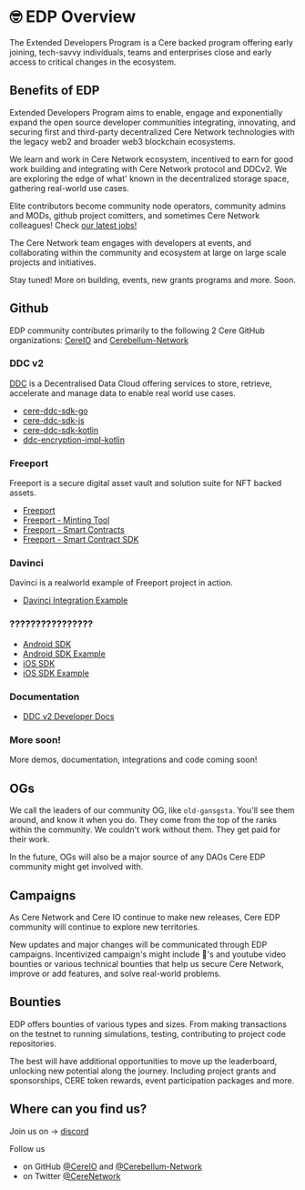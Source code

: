 # 🤓 EDP Overview
The Extended Developers Program is a Cere backed program offering early joining, tech-savvy individuals, teams and enterprises close and early access to critical changes in the ecosystem. 


## Benefits of EDP
Extended Developers Program aims to enable, engage and exponentially expand the open source developer communities integrating, innovating, and securing first and third-party decentralized Cere Network technologies with the legacy web2 and broader web3 blockchain ecosystems.

We learn and work in Cere Network ecosystem, incentived to earn for good work building and integrating with Cere Network protocol and DDCv2.  We are exploring the edge of what' known in the decentralized storage space, gathering real-world use cases.

Elite contributors become community node operators, community admins and MODs, github project comitters, and sometimes Cere Network colleagues! Check [our latest jobs!](https://jobs.lever.co/cere-network)

The Cere Network team engages with developers at events, and collaborating within the community and ecosystem at large on large scale projects and initiatives. 

Stay tuned! More on building, events, new grants programs and more. Soon. 

## Github
EDP community contributes primarily to the following 2 Cere GitHub organizations: [CereIO](https://github.com/cere-io) and [Cerebellum-Network](https://github.com/Cerebellum-Network)

### DDC v2 ###
[DDC](https://docs.cere.network/ddc/overview) is a Decentralised Data Cloud offering services to store, retrieve, accelerate and manage data to enable real world use cases.
- [cere-ddc-sdk-go](https://github.com/Cerebellum-Network/cere-ddc-sdk-go)
- [cere-ddc-sdk-js](https://github.com/Cerebellum-Network/cere-ddc-sdk-js)
- [cere-ddc-sdk-kotlin](https://github.com/Cerebellum-Network/cere-ddc-sdk-kotlin)
- [ddc-encryption-impl-kotlin](https://github.com/Cerebellum-Network/ddc-encryption-impl-kotlin)

### Freeport ###
Freeport is a secure digital asset vault and solution suite for NFT backed assets.
- [Freeport](https://github.com/Cerebellum-Network/Cere-Freeport)
- [Freeport - Minting Tool](https://github.com/Cerebellum-Network/freeport-minting-tool)
- [Freeport - Smart Contracts](https://github.com/Cerebellum-Network/Freeport-Smart-Contracts)
- [Freeport - Smart Contract SDK](https://github.com/Cerebellum-Network/Freeport-Smart-Contracts-SDK)

### Davinci ###
Davinci is a realworld example of Freeport project in action.
- [Davinci Integration Example](https://github.com/cere-io/integration-external-app-example)

### ???????????????? ###
- [Android SDK](https://github.com/cere-io/sdk-android)
- [Android SDK Example](https://github.com/cere-io/sdk-android-example)
- [iOS SDK](https://github.com/cere-io/sdk-ios)
- [iOS SDK Example](https://github.com/cere-io/sdk-ios-example)

### Documentation ###
- [DDC v2 Developer Docs](https://github.com/Cerebellum-Network/docs.cere.network)

### More soon! ###
More demos, documentation, integrations and code coming soon!


## OGs
We call the leaders of our community OG, like `old-gansgsta`. You'll see them around, and know it when you do. They come from the top of the ranks within the community. We couldn't work without them. They get paid for their work.

In the future, OGs will also be a major source of any DAOs Cere EDP community might get involved with.

## Campaigns
As Cere Network and Cere IO continue to make new releases, Cere EDP community will continue to explore new territories. 

New updates and major changes will be communicated through EDP campaigns. Incentivized campaign's might include 🧵's and youtube video bounties or various technical bounties that help us secure Cere Network, improve or add features, and solve real-world problems.

## Bounties
EDP offers bounties of various types and sizes. From making transactions on the testnet to running simulations, testing, contributing to project code repositories. 

The best will have additional opportunities to move up the leaderboard, unlocking new potential along the journey. Including project grants and sponsorships, CERE token rewards, event participation packages and more. 

## Where can you find us? 
Join us on -> [discord](https://discord.gg/bFv6jkpK8N)

Follow us 
- on GitHub [@CereIO](https://github.com/cere-io) and [@Cerebellum-Network](https://github.com/Cerebellum-Network)
- on Twitter [@CereNetwork](https://twitter.com/cerenetwork)
